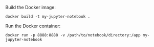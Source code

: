 Build the Docker image:
```
docker build -t my-jupyter-notebook .
```

Run the Docker container:
```
docker run -p 8888:8888 -v /path/to/notebook/directory:/app my-jupyter-notebook
```
